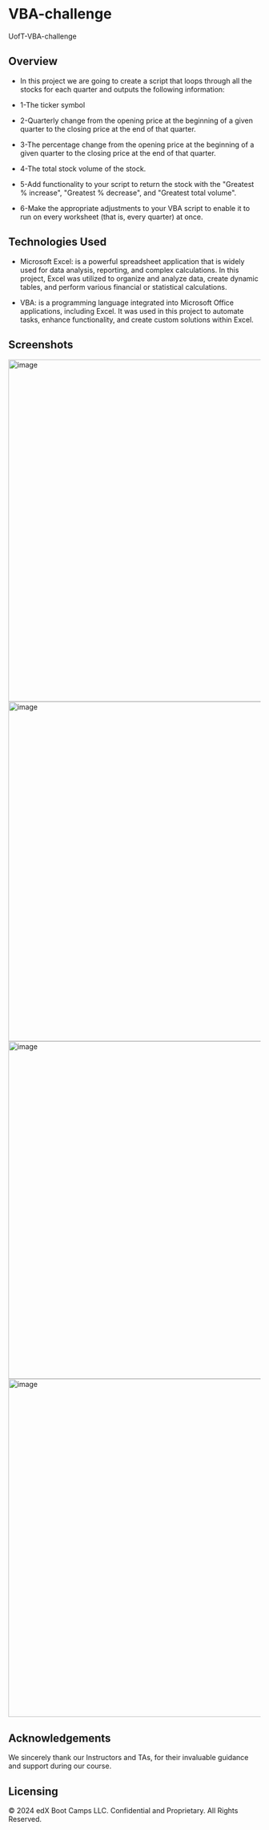 # VBA-challenge
UofT-VBA-challenge

## Overview 
- In this project we are going to create a script that loops through all the stocks for each quarter and outputs the following information:

- 1-The ticker symbol

- 2-Quarterly change from the opening price at the beginning of a given quarter to the closing price at the end of that quarter.

- 3-The percentage change from the opening price at the beginning of a given quarter to the closing price at the end of that quarter.

- 4-The total stock volume of the stock.

- 5-Add functionality to your script to return the stock with the "Greatest % increase", "Greatest % decrease", and "Greatest total volume".

- 6-Make the appropriate adjustments to your VBA script to enable it to run on every worksheet (that is, every quarter) at once.


## Technologies Used
- Microsoft Excel: is a powerful spreadsheet application that is widely used for data analysis, reporting, and complex calculations. In this project, Excel was utilized to organize and analyze data, create dynamic tables, and perform various financial or statistical calculations.

- VBA: is a programming language integrated into Microsoft Office applications, including Excel. It was used in this project to automate tasks, enhance functionality, and create custom solutions within Excel.

## Screenshots 

<img width="682" alt="image" src="https://github.com/user-attachments/assets/358a25e9-496e-4c68-8acc-8c9a8b07d6e4">

<img width="677" alt="image" src="https://github.com/user-attachments/assets/5aaa3238-4541-466c-acc0-14d1523f5e79">

<img width="673" alt="image" src="https://github.com/user-attachments/assets/ab027235-4ee9-4bd3-b7d0-779470944fb1">

<img width="674" alt="image" src="https://github.com/user-attachments/assets/4918af05-5a0d-4684-8147-ce05c825fd9e">





## Acknowledgements
We sincerely thank our Instructors and TAs, for their invaluable guidance and support during our course.

## Licensing
© 2024 edX Boot Camps LLC. Confidential and Proprietary. All Rights Reserved.